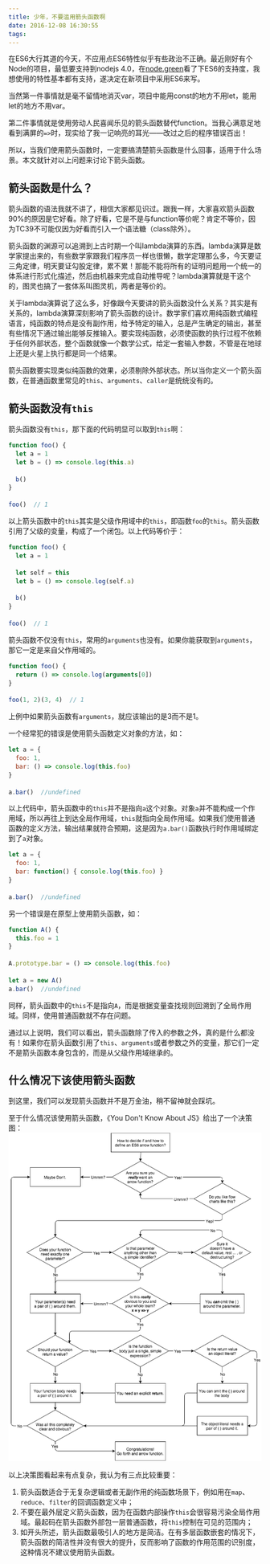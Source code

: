```yaml
---
title: 少年，不要滥用箭头函数啊
date: 2016-12-08 16:30:55
tags:
---
```


在ES6大行其道的今天，不应用点ES6特性似乎有些政治不正确。最近刚好有个Node的项目，最低要支持到nodejs 4.0，在[node.green](1)看了下ES6的支持度，我想使用的特性基本都有支持，遂决定在新项目中采用ES6来写。

当然第一件事情就是毫不留情地消灭var，项目中能用const的地方不用let，能用let的地方不用var。

第二件事情就是使用劳动人民喜闻乐见的箭头函数替代function。当我心满意足地看到满屏的`=>`时，现实给了我一记响亮的耳光——改过之后的程序错误百出！

所以，当我们使用箭头函数时，一定要搞清楚箭头函数是什么回事，适用于什么场景。本文就针对以上问题来讨论下箭头函数。

## 箭头函数是什么？
箭头函数的语法我就不讲了，相信大家都见识过。跟我一样，大家喜欢箭头函数90%的原因是它好看。除了好看，它是不是与function等价呢？肯定不等价，因为TC39不可能仅因为好看而引入一个语法糖（class除外）。

箭头函数的渊源可以追溯到上古时期一个叫lambda演算的东西。lambda演算是数学家提出来的，有些数学家跟我们程序员一样也很懒，数学定理那么多，今天要证三角定律，明天要证勾股定律，累不累！那能不能将所有的证明问题用一个统一的体系进行形式化描述，然后由机器来完成自动推导呢？lambda演算就是干这个的，图灵也搞了一套体系叫图灵机，两者是等价的。

关于lambda演算说了这么多，好像跟今天要讲的箭头函数没什么关系？其实是有关系的，lambda演算深刻影响了箭头函数的设计。数学家们喜欢用纯函数式编程语言，纯函数的特点是没有副作用，给予特定的输入，总是产生确定的输出，甚至有些情况下通过输出能够反推输入。要实现纯函数，必须使函数的执行过程不依赖于任何外部状态，整个函数就像一个数学公式，给定一套输入参数，不管是在地球上还是火星上执行都是同一个结果。

箭头函数要实现类似纯函数的效果，必须剔除外部状态。所以当你定义一个箭头函数，在普通函数里常见的`this`、`arguments`、`caller`是统统没有的。

## 箭头函数没有`this`

箭头函数没有`this`，那下面的代码明显可以取到`this`啊：
```javascript
function foo() {
  let a = 1
  let b = () => console.log(this.a)

  b()
}

foo()  // 1
```

以上箭头函数中的`this`其实是父级作用域中的`this`，即函数`foo`的`this`。箭头函数引用了父级的变量，构成了一个闭包。以上代码等价于：
```javascript
function foo() {
  let a = 1

  let self = this
  let b = () => console.log(self.a)

  b()
}

foo()  // 1
```

箭头函数不仅没有`this`，常用的`arguments`也没有。如果你能获取到`arguments`，那它一定是来自父作用域的。
```javascript
function foo() {
  return () => console.log(arguments[0])
}

foo(1, 2)(3, 4)  // 1
```

上例中如果箭头函数有`arguments`，就应该输出的是3而不是1。

一个经常犯的错误是使用箭头函数定义对象的方法，如：
```javascript
let a = {
  foo: 1,
  bar: () => console.log(this.foo)
}

a.bar()  //undefined
```

以上代码中，箭头函数中的`this`并不是指向`a`这个对象。对象`a`并不能构成一个作用域，所以再往上到达全局作用域，`this`就指向全局作用域。如果我们使用普通函数的定义方法，输出结果就符合预期，这是因为`a.bar()`函数执行时作用域绑定到了`a`对象。
```javascript
let a = {
  foo: 1,
  bar: function() { console.log(this.foo) }
}

a.bar()  //undefined
```

另一个错误是在原型上使用箭头函数，如：
```javascript
function A() {
  this.foo = 1
}

A.prototype.bar = () => console.log(this.foo)

let a = new A()
a.bar()  //undefined
```

同样，箭头函数中的`this`不是指向`A`，而是根据变量查找规则回溯到了全局作用域。同样，使用普通函数就不存在问题。

通过以上说明，我们可以看出，箭头函数除了传入的参数之外，真的是什么都没有！如果你在箭头函数引用了`this`、`arguments`或者参数之外的变量，那它们一定不是箭头函数本身包含的，而是从父级作用域继承的。

## 什么情况下该使用箭头函数

到这里，我们可以发现箭头函数并不是万金油，稍不留神就会踩坑。

至于什么情况该使用箭头函数，《You Don't Know About JS》给出了一个决策图：
![arrow function](/assets/arrow-function.png)

以上决策图看起来有点复杂，我认为有三点比较重要：
1. 箭头函数适合于无复杂逻辑或者无副作用的纯函数场景下，例如用在`map`、`reduce`、`filter`的回调函数定义中；
2. 不要在最外层定义箭头函数，因为在函数内部操作`this`会很容易污染全局作用域。最起码在箭头函数外部包一层普通函数，将`this`控制在可见的范围内；
3. 如开头所述，箭头函数最吸引人的地方是简洁。在有多层函数嵌套的情况下，箭头函数的简洁性并没有很大的提升，反而影响了函数的作用范围的识别度，这种情况不建议使用箭头函数。

[1]: http://node.green/
